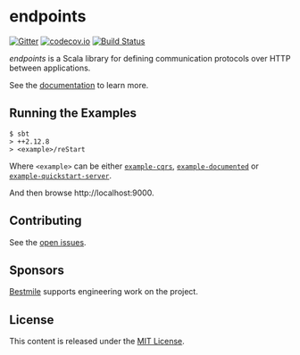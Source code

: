 # endpoints 

[![Gitter](https://badges.gitter.im/.svg)](https://gitter.im/julienrf/endpoints)
[![codecov.io](http://codecov.io/github/julienrf/endpoints/coverage.svg?branch=master)](http://codecov.io/github/julienrf/endpoints?branch=master)
[![Build Status](https://travis-ci.org/julienrf/endpoints.svg?branch=master)](https://travis-ci.org/julienrf/endpoints)


*endpoints* is a Scala library for defining communication protocols over HTTP between
applications.

See the [documentation](http://julienrf.github.io/endpoints) to learn more.

## Running the Examples

~~~
$ sbt
> ++2.12.8
> <example>/reStart
~~~

Where `<example>` can be either
[`example-cqrs`](documentation/examples/cqrs),
[`example-documented`](documentation/examples/documented)
or [`example-quickstart-server`](documentation/examples/quickstart).

And then browse http://localhost:9000.

## Contributing

See the [open issues](https://github.com/julienrf/endpoints/issues).

## Sponsors

[Bestmile](https://bestmile.com) supports engineering work on the project.

## License

This content is released under the [MIT License](http://opensource.org/licenses/mit-license.php).
